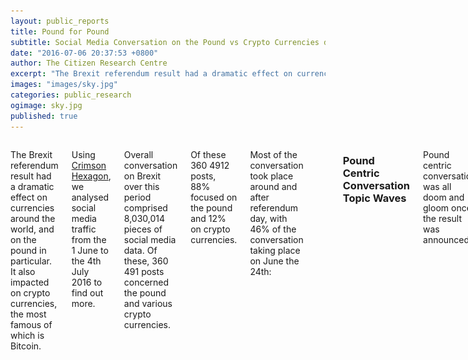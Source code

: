 ```yaml
---
layout: public_reports
title: Pound for Pound
subtitle: Social Media Conversation on the Pound vs Crypto Currencies during Brexit 
date: "2016-07-06 20:37:53 +0800"
author: The Citizen Research Centre
excerpt: "The Brexit referendum result had a dramatic effect on currencies around the world, and on the pound in particular. It also impacted on crypto currencies, the most famous of which is Bitcoin."
images: "images/sky.jpg"
categories: public_research
ogimage: sky.jpg
published: true
---
```

<div class="row">
    <div class='medium-2 large-2 columns'>
        <div class='spacing'></div>
    </div>
<div class='medium-8 large-8 columns'>
<p>The Brexit referendum result had a dramatic effect on currencies around the world, and on the pound in particular. It also impacted on crypto currencies, the most famous of which is Bitcoin.</p>
<p>Using <a href="http://www.crimsonhexagon.com/" target="_blank">Crimson Hexagon</a>, we analysed social media traffic from the 1 June to the 4th July 2016 to find out more. </p><p>
Overall conversation on Brexit over this period comprised 8,030,014 pieces of social media data. Of these, 360 491 posts concerned the pound and various crypto currencies.</p><p>
Of these 360 4912 posts, 88% focused on the pound and 12% on crypto currencies.</p><p>
Most of the conversation took place around and after referendum day, with 46% of the conversation taking place on June the 24th:
</p>
<p style="text-align: center;" ><img src="images/blog-images/conversation_1.PNG"></p>
<div class='spacing'></div>
<h3>Pound Centric Conversation Topic Waves</h3>
<p>Pound centric conversation was all doom and gloom once the result was announced: </p>
<p style="text-align: center;" ><img src="images/blog-images/pound_conversation.PNG"></p>
<div class='spacing'></div>
<h3>Crypto Currency Centric Conversation Topic Waves</h3>
<p>Crypto Currency conversation by contrast was quite upbeat – with crypto currencies touted as an increasingly attractive option following the Brexit referendum.  Most of the conversation concerned the spike in the Bitcoin prices, with minor themes being the growth of Bitcoin in popularity after the referendum.</p><p>
While this has since corrected, immediately following the vote, the Pound dropped as much as 9%, and the value of Bitcoin climbed by 8%.
</p>
<p style="text-align: center;" ><img src="images/blog-images/crypto_conversation.PNG"></p>
<div class='spacing'></div>
<h3>Topics of Conversation</h3>
<p>This trend continued in the topic wheels of the conversations. The Pound conversation was largely doom and gloom…</p>
<p style="text-align: center;" ><img src="images/blog-images/pound_wheel.PNG"></p>
<p>While the Crypto Currency conversation was more hopeful:</p>
<p style="text-align: center;" ><img src="images/blog-images/crypto_wheel.PNG"></p>
<div class='spacing'></div>
<h3>Affinities</h3>
<p>A powerful tool in Crimson Hexagon’s social media analysis box is affinities analysis. Here we were able to match the interests of the people contributing to the Pound conversation against the rest of twitter, so the same for the members of the Crypto Currency conversation and then look at the variances of each against each other.</p><p>
Those contributing to the Pound conversation tended to be more ‘establishment’ – interested in stock markets, forex, David Cameron and finance.</p><p>
Those contributing to the Crypto Currency conversation were demonstrably more forward thinking – and tended to be interested in Noam Chomsky, P2P (sharing services), Bitcoin and Reddit. 
</p>
<h3>Implications</h3>
<p>As established currencies wax and wane, hedges emerge… Traditionally gold has been the hedge in turbulent times –now crypto currencies also play a role.</p><p>
While this piece has focused on the pound, emerging market currencies and economies usually bear the brunt of political uncertainty and social upheaval. Strong, coherent policies that are supported by citizens are the hallmark of a stable democracy. Brexit has shown us that even the most developed economies hide fractured societies, with disparate ambitions and goals for their future. Fear hides in the wings, and politicians need to beware of reducing complex decisions to binary options in referenda.
</p>
<h3>About The Citizen Research Centre</h3>
<p><a href="{{site.url}}" target="_blank">The Citizen Research Centre</a> is an organisation dedicated to investigating our societies and providing accurate, meaningful data that can be used to effect change – through knowledge, understanding of ourselves and ‘the other’ and through policy.</p><p>
We describe what we do as social research. This is research done in order to improve and expand on our knowledge of the world by providing decision makers in social policy and intervention projects with the best data possible.</p><p>
We run primary face-to-face research - both quantitative and qualitative - in 54 countries in Africa and the Middle East. <a href="http://citizenresearchcentre.org/where-we-work.html">Click here</a> for a list of countries in which we run face-to-face research.</p><p>
We run analytic research on social media globally through our partnership with <a href="http://www.crimsonhexagon.com/" target="_blank">Crimson Hexagon</a>, arguably the best social media analysis platform in the world. This and other reports are generated through mining and reporting on our social media data base, which currently holds almost 1 trillion pieces of social media data.</p><p>
We are committed to providing research on Citizens, and also research for Citizens – that reflect their own views back to them through social media analytics.
</p>
</div>
<div class='medium-2 large-2 columns'>
    <div class='spacing'></div>
    </div>
</div>




<script>
  $(function () {

    $(document).ready(function () {

        // Build the chart
        $('#prevote').highcharts({
            chart: {
                plotBackgroundColor: null,
                plotBorderWidth: null,
                plotShadow: false,
                type: 'pie'
            },
            title: {
                text: 'June 1- June 22nd (the days before the referendum) '
            },
            tooltip: {
                pointFormat: '{series.name}: <b>{point.percentage:.1f}%</b>'
            },
            plotOptions: {
                pie: {
                    allowPointSelect: true,
                    cursor: 'pointer',
                    size: '80%',
                    dataLabels: {
                        enabled: true
                    },
                    showInLegend: false
                }
            },
            series: [{
                name: '% of Brexit Conversation',
                colorByPoint: true,
                data: [{
                    name: 'Under 18 (51 365 posts)',
                    color: '#26B8EB',
                    y: 6.5
                }, {
                    name: '18-24 (8 407 posts)',
                    color: '#333333',
                    y: 1.2
                }, {
                    name: '25-34 (12 404 posts)',
                    color: '#868686',
                    y: 1.8
                }, {
                    name: '35 + (605 724 posts)',
                    color: '#F9A61C',
                    y: 89.4,
                    sliced: true,
                    selected: true
                }]
            }]
        });
    });
});
  </script>

  <script>
  $(function () {

    $(document).ready(function () {

        // Build the chart
        $('#voteday').highcharts({
            chart: {
                plotBackgroundColor: null,
                plotBorderWidth: null,
                plotShadow: false,
                type: 'pie'
            },
            title: {
                text: 'The day of the referendum'
            },
            tooltip: {
                pointFormat: '{series.name}: <b>{point.percentage:.1f}%</b>'
            },
            plotOptions: {
                pie: {
                    allowPointSelect: true,
                    cursor: 'pointer',
                     size: '80%',
                    dataLabels: {
                        enabled: true
                    },
                    showInLegend: false
                }
            },
            series: [{
                name: '% of Brexit Conversation',
                colorByPoint: true,
                data: [{
                    name: 'Under 18 (20 180 posts)',
                    color: '#26B8EB',
                    y: 14.9
                }, {
                    name: '18-24 (4 397 posts)',
                    color: '#333333',
                    y: 3.2
                }, {
                    name: '25-34 (4036 posts)',
                    color: '#868686',
                    y: 3
                }, {
                    name: '35 + (107 166  posts)',
                    color: '#F9A61C',
                    y: 78.9,
                    sliced: true,
                    selected: true
                }]
            }]
        });
    });
});
  </script>

<script>
  $(function () {

    $(document).ready(function () {

        // Build the chart
        $('#threedaysafter').highcharts({
            chart: {
                plotBackgroundColor: null,
                plotBorderWidth: null,
                plotShadow: false,
                type: 'pie'
            },
            title: {
                text: 'Three days after the referendum (24-26 June)'
            },
            tooltip: {
                pointFormat: '{series.name}: <b>{point.percentage:.1f}%</b>'
            },
            plotOptions: {
                pie: {
                    allowPointSelect: true,
                    cursor: 'pointer',
                     size: '80%',
                    dataLabels: {
                        enabled: true
                    },
                    showInLegend: false
                }
            },
            series: [{
                name: '% of Brexit Conversation',
                colorByPoint: true,
                data: [{
                    name: 'Under 18 (86 551 posts)',
                    color: '#26B8EB',
                    y: 14.5
                }, {
                    name: '18-24 (20 014 posts)',
                    color: '#333333',
                    y: 3.4
                }, {
                    name: '25-34 (17 781 posts)',
                    color: '#868686',
                    y: 3
                }, {
                    name: '35 + (471 369   posts)',
                    color: '#F9A61C',
                    y: 79.1,
                    sliced: true,
                    selected: true
                }]
            }]
        });
    });
});
  </script>
   
<script>
  $(function () {

    $(document).ready(function () {

        // Build the chart
        $('#lastdaysjune').highcharts({
            chart: {
                plotBackgroundColor: null,
                plotBorderWidth: null,
                plotShadow: false,
                type: 'pie'
            },
            title: {
                text: 'The last three days of June'
            },
            tooltip: {
                pointFormat: '{series.name}: <b>{point.percentage:.1f}%</b>'
            },
            plotOptions: {
                pie: {
                    allowPointSelect: true,
                    cursor: 'pointer',
                    size: '80%',
                    dataLabels: {
                        enabled: true
                    },
                    showInLegend: false
                }
            },
            series: [{
                name: '% of Brexit Conversation',
                colorByPoint: true,
                data: [{
                    name: 'Under 18 (18 565 posts)',
                    color: '#26B8EB',
                    y: 6.2
                }, {
                    name: '18-24 (3772 posts)',
                    color: '#333333',
                    y: 1.3
                }, {
                    name: '25-34 (6705 posts)',
                    color: '#868686',
                    y: 2.2
                }, {
                    name: '35 + (269 335  posts)',
                    color: '#F9A61C',
                    y: 90.3,
                    sliced: true,
                    selected: true
                }]
            }]
        });
    });
});
  </script>
